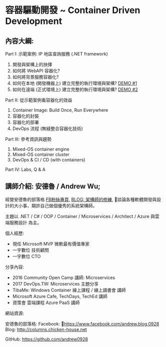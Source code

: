 # 容器驅動開發 ~ Container Driven Development

## 內容大綱:

Part I: 示範案例: IP 地區查詢服務 (.NET framework)
1. 開發與架構上的抉擇
1. 如何將 WebAPI 容器化?
1. 如何將背景服務容器化?
1. 如何在本地 (開發機器上) 建立完整的執行環境與架構? [DEMO #1](https://www.youtube.com/edit?o=U&video_id=mzdenIp2zec)
1. 如何在遠端 (正式環境上) 建立完整的執行環境與架構? [DEMO #2](https://www.youtube.com/edit?o=U&video_id=1olEYaGMekw)

Part II: 從示範案例看容器化的效益
1. Container Image: Build Once, Run Everywhere
1. 容器化的封裝
1. 容器化的部署
1. DevOps 流程 (無縫整合容器化技術)

Part III: 參考資訊與趨勢
1. Mixed-OS container engine
1. Mixed-OS container cluster
1. DevOps & CI / CD (with containers)

Part IV: Labs, Q & A



## 講師介紹: 安德魯 / Andrew Wu;

經營安德魯的部落格 [FB粉絲專頁](https://www.facebook.com/andrew.blog.0928), [BLOG: 架構師的修練](http://columns.chicken-house.net), 談論各種軟體開發與設計的大小事，期許自己做個優秀的系統架構師。

主題以 .NET / C# / OOP / Container / Microservices / Architect / Azure 與雲端服務設計 為主。


個人經歷:

* 現任 Microsoft MVP 微軟最有價值專家
* 一宇數位 技術顧問
* 一宇數位 CTO

分享內容:

* 2016 Community Open Camp 講師: Microservices
* 2017 DevOps.TW: Microservices 主題分享
* TibaMe: Windows Container 線上課程 / 線上讀書會 講師
* Microsoft Azure Cafe, TechDays, TechEd 講師
* 資策會 雲端課程 Azure PaaS 講師


網站資源:

安德魯的部落格:
Facebook: https://www.facebook.com/andrew.blog.0928
Blog:     http://columns.chicken-house.net

GitHub:   https://github.com/andrew0928
